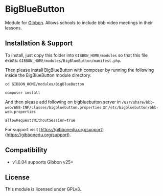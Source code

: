 # BigBlueButton

Module for [Gibbon][gibbon]. Allows schools to include bbb video meetings in their lessons.

[gibbon]: https://gibbonedu.org

## Installation & Support

To install, just copy this folder into `GIBBON_HOME/modules` so that this file
exists: `GIBBON_HOME/modules/BigBlueButton/manifest.php`.

Then please install BigBlueButton with composer by running the following inside the BigBlueButton module directory:

`cd GIBBON_HOME/modules/BigBlueButton`  

`composer install`

And then please add following on bigbluebutton server in `/usr/share/bbb-web/WEB-INF/classes/bigbluebutton.properties` or `/etc/bigbluebutton/bbb-web.properties`

`allowRequestsWithoutSession=true`

For support visit [https://gibbonedu.org/support](https://gibbonedu.org/support).

## Compatibility

* v1.0.04 supports Gibbon v25+

## License

This module is licensed under GPLv3.
